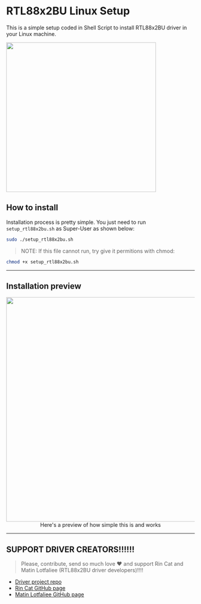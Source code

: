 # RTL88x2BU Linux Setup

This is a simple setup coded in Shell Script to install RTL88x2BU driver in your Linux machine.

<img src="https://gitlab.com/sidneypepo/rtl88x2bu_linux_setup/-/raw/master/img/rtl_usb_dongle.jpg" width="400"/>

## How to install
Installation process is pretty simple. You just need to run `setup_rtl88x2bu.sh` as Super-User as shown below:
```sh
sudo ./setup_rtl88x2bu.sh
```

> NOTE: If this file cannot run, try give it permitions with chmod:
```sh
chmod +x setup_rtl88x2bu.sh
```

---

## Installation preview

<img src="https://gitlab.com/sidneypepo/rtl88x2bu_linux_setup/-/raw/master/img/script_running.png" width="600"/>
<center>Here's a preview of how simple this is and works</center>

---

## **SUPPORT DRIVER CREATORS!!!!!!**

> Please, contribute, send so much love ❤ and support Rin Cat and Matin Lotfaliee (RTL88x2BU driver developers)!!!!

* [Driver project repo](https://github.com/RinCat/RTL88x2BU-Linux-Driver)
* [Rin Cat GitHub page](https://github.com/RinCat)
* [Matin Lotfaliee GitHub page](https://github.com/matinlotfali)
